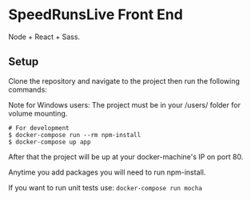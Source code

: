 SpeedRunsLive Front End
=======================

Node + React + Sass.

Setup
-----

Clone the repository and navigate to the project then run the following commands:

Note for Windows users: The project must be in your /users/ folder for volume mounting.

```Shell
# For development
$ docker-compose run --rm npm-install
$ docker-compose up app
```

After that the project will be up at your docker-machine's IP on port 80.

Anytime you add packages you will need to run npm-install. 

If you want to run unit tests use: `docker-compose run mocha`